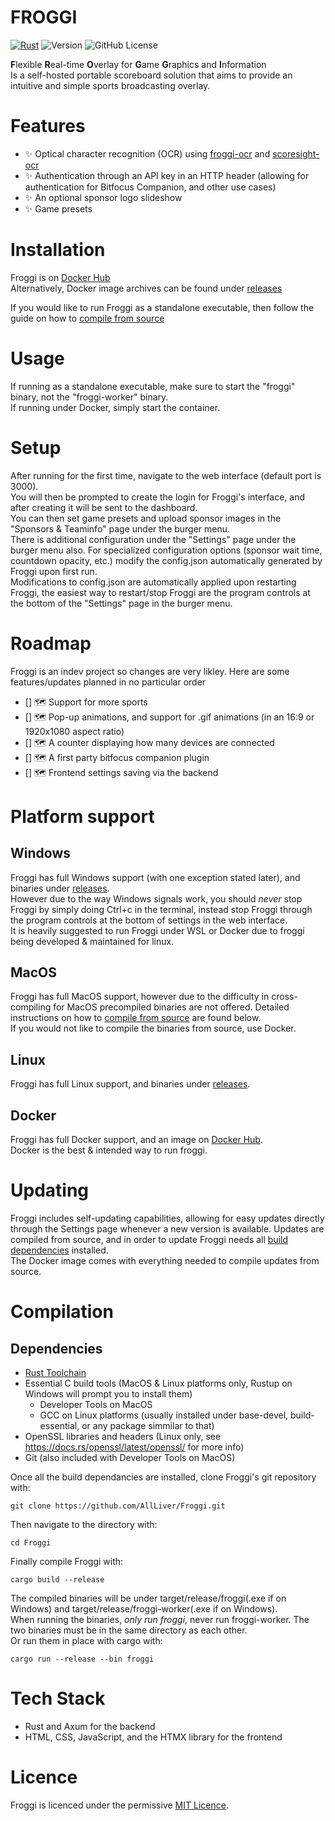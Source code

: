 # FROGGI
[![Rust](https://github.com/AllLiver/Froggi/actions/workflows/rust.yml/badge.svg)](https://github.com/AllLiver/Froggi/actions/workflows/rust.yml)
![Version](https://img.shields.io/badge/version-2.0.0-blue) ![GitHub License](https://img.shields.io/github/license/allliver/froggi)

**F**lexible **R**eal-time **O**verlay for **G**ame **G**raphics and **I**nformation  
Is a self-hosted portable scoreboard solution that aims to provide an intuitive and simple sports broadcasting overlay.

# Features
 - ✨ Optical character recognition (OCR) using [froggi-ocr](https://github.com/AllLiver/froggi-ocr) and [scoresight-ocr](https://github.com/locaal-ai/scoresight)
 - ✨ Authentication through an API key in an HTTP header (allowing for authentication for Bitfocus Companion, and other use cases)
 - ✨ An optional sponsor logo slideshow
 - ✨ Game presets

# Installation
Froggi is on [Docker Hub](https://hub.docker.com/repository/docker/allliver/froggi/general)  
Alternatively, Docker image archives can be found under [releases](https://github.com/AllLiver/Froggi/releases)  
  
If you would like to run Froggi as a standalone executable, then follow the guide on how to [compile from source](https://github.com/AllLiver/Froggi/#compilation)

# Usage
If running as a standalone executable, make sure to start the "froggi" binary, not the "froggi-worker" binary.  
If running under Docker, simply start the container.  

# Setup
After running for the first time, navigate to the web interface (default port is 3000).  
You will then be prompted to create the login for Froggi's interface, and after creating it will be sent to the dashboard.  
You can then set game presets and upload sponsor images in the "Sponsors & Teaminfo" page under the burger menu.  
There is additional configuration under the "Settings" page under the burger menu also. For specialized configuration options (sponsor wait time, countdown opacity, etc.) modify the config.json automatically generated by Froggi upon first run.  
Modifications to config.json are automatically applied upon restarting Froggi, the easiest way to restart/stop Froggi are the program controls at the bottom of the "Settings" page in the burger menu.  

# Roadmap
Froggi is an indev project so changes are very likley.
Here are some features/updates planned in no particular order
 - [] 🗺️ Support for more sports
 - [] 🗺️ Pop-up animations, and support for .gif animations (in an 16:9 or 1920x1080 aspect ratio)
 - [] 🗺️ A counter displaying how many devices are connected
 - [] 🗺️ A first party bitfocus companion plugin
 - [] 🗺️ Frontend settings saving via the backend

# Platform support
## Windows
Froggi has full Windows support (with one exception stated later), and binaries under [releases](https://github.com/AllLiver/Froggi/releases).  
However due to the way Windows signals work, you should _never_ stop Froggi by simply doing Ctrl+c in the terminal, instead stop Froggi through the program controls at the bottom of settings in the web interface.  
It is heavily suggested to run Froggi under WSL or Docker due to froggi being developed & maintained for linux.

## MacOS
Froggi has full MacOS support, however due to the difficulty in cross-compiling for MacOS precompiled binaries are not offered. Detailed instructions on how to [compile from source](https://github.com/AllLiver/Froggi/#compilation) are found below.  
If you would not like to compile the binaries from source, use Docker.

## Linux
Froggi has full Linux support, and binaries under [releases](https://github.com/AllLiver/Froggi/releases).

## Docker
Froggi has full Docker support, and an image on [Docker Hub](https://hub.docker.com/repository/docker/allliver/froggi/general).  
Docker is the best & intended way to run froggi.

# Updating
Froggi includes self-updating capabilities, allowing for easy updates directly through the Settings page whenever a new version is available.
Updates are compiled from source, and in order to update Froggi needs all [build dependencies](https://github.com/AllLiver/Froggi/#dependencies) installed.  
The Docker image comes with everything needed to compile updates from source.

# Compilation 
## Dependencies
 - [Rust Toolchain](https://rustup.rs)
 - Essential C build tools (MacOS & Linux platforms only, Rustup on Windows will prompt you to install them)
     - Developer Tools on MacOS
     - GCC on Linux platforms (usually installed under base-devel, build-essential, or any package simmilar to that)
 - OpenSSL libraries and headers (Linux only, see https://docs.rs/openssl/latest/openssl/ for more info)
 - Git (also included with Developer Tools on MacOS)

Once all the build dependancies are installed, clone Froggi's git repository with:
```
git clone https://github.com/AllLiver/Froggi.git
```
Then navigate to the directory with:
```
cd Froggi
```
Finally compile Froggi with:
```
cargo build --release
```
The compiled binaries will be under target/release/froggi(.exe if on Windows) and target/release/froggi-worker(.exe if on Windows).  
When running the binaries, _only run froggi_, never run froggi-worker. The two binaries must be in the same directory as each other.  
Or run them in place with cargo with:
```
cargo run --release --bin froggi
```

# Tech Stack
 - Rust and Axum for the backend
 - HTML, CSS, JavaScript, and the HTMX library for the frontend

# Licence
Froggi is licenced under the permissive [MIT Licence](https://mit-license.org/).
